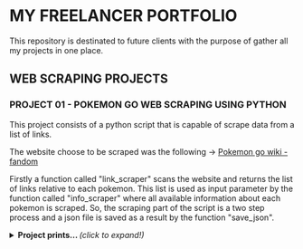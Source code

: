 # MY FREELANCER PORTFOLIO

This repository is destinated to future clients with the purpose of gather all my projects in one place.

## WEB SCRAPING PROJECTS

### PROJECT 01 - POKEMON GO WEB SCRAPING USING PYTHON

This project consists of a python script that is capable of scrape data from a list of links.

The website choose to be scraped was the following -> [Pokemon go wiki - fandom](https://pokemongo.fandom.com/wiki/)

Firstly a function called "link_scraper" scans the website and returns the list of links relative to each pokemon. This list is used as input parameter by the function called "info_scraper" where all available information about each pokemon is scraped. So, the scraping part of the script is a two step process and a json file is saved as a result by the function "save_json".

<details>
  <summary> <b> Project prints... </b> <i>(click to expand!)</i> </summary>
  <br>

![Code overview](https://github.com/fcastro25/upwork_web_scraping_portfolio/blob/main/01.PNG)
Code overview

![Terminal when code is running](https://github.com/fcastro25/upwork_web_scraping_portfolio/blob/main/02.PNG)
Terminal when code is running

![Excerpt from json file of scraped data](https://github.com/fcastro25/upwork_web_scraping_portfolio/blob/main/03.PNG)
Excerpt from json file of scraped data

---
  
</details>

